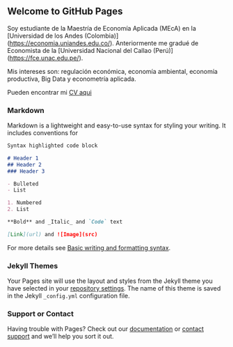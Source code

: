 ## Welcome to GitHub Pages

Soy estudiante de la Maestría de Economía Aplicada (MEcA) en la [Universidad de los Andes (Colombia)] (https://economia.uniandes.edu.co/). Anteriormente me gradué de Economista de la [Universidad Nacional del Callao (Perú)] (https://fce.unac.edu.pe/).

Mis intereses son: regulación económica, economía ambiental, economía productiva, Big Data y econometría aplicada.

Pueden encontrar mi [CV aqui]()
### Markdown

Markdown is a lightweight and easy-to-use syntax for styling your writing. It includes conventions for

```markdown
Syntax highlighted code block

# Header 1
## Header 2
### Header 3

- Bulleted
- List

1. Numbered
2. List

**Bold** and _Italic_ and `Code` text

[Link](url) and ![Image](src)
```

For more details see [Basic writing and formatting syntax](https://docs.github.com/en/github/writing-on-github/getting-started-with-writing-and-formatting-on-github/basic-writing-and-formatting-syntax).

### Jekyll Themes

Your Pages site will use the layout and styles from the Jekyll theme you have selected in your [repository settings](https://github.com/PaoloValcarcel/paolovalcarcel.github.io/settings/pages). The name of this theme is saved in the Jekyll `_config.yml` configuration file.

### Support or Contact

Having trouble with Pages? Check out our [documentation](https://docs.github.com/categories/github-pages-basics/) or [contact support](https://support.github.com/contact) and we’ll help you sort it out.
